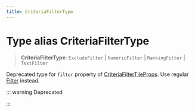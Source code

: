```yaml
---
title: CriteriaFilterType
---
```


# Type alias CriteriaFilterType

> **CriteriaFilterType**: `ExcludeFilter` \| `NumericFilter` \| `RankingFilter` \| `TextFilter`

Deprecated type for `filter` property of [CriteriaFilterTileProps](../interfaces/interface.CriteriaFilterTileProps.md).
Use regular [Filter](../../sdk-data/interfaces/interface.Filter.md) instead.

::: warning Deprecated

:::
